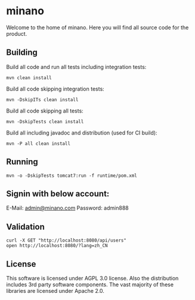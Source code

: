 # minano

Welcome to the home of minano. Here you will find all source code for the product.

## Building 

Build all code and run all tests including integration tests:

    mvn clean install

Build all code skipping integration tests:

    mvn -DskipITs clean install

Build all code skipping all tests:

    mvn -DskipTests clean install

Build all including javadoc and distribution (used for CI build):

    mvn -P all clean install
## Running
	mvn -o -DskipTests tomcat7:run -f runtime/pom.xml

## Signin with below account:
E-Mail: admin@minano.com
Password: admin888

## Validation
	curl -X GET "http://localhost:8080/api/users"
	open http://localhost:8080/?lang=zh_CN

## License

This software is licensed under AGPL 3.0 license. Also the distribution includes
3rd party software components. The vast majority of these libraries are licensed under Apache 2.0. 